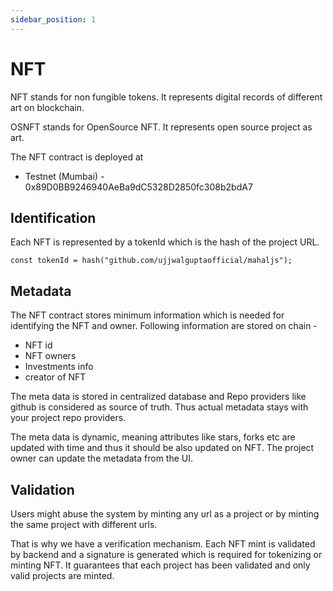 ```yaml
---
sidebar_position: 1
---
```


# NFT 

NFT stands for non fungible tokens. It represents digital records of different art on blockchain.

OSNFT stands for OpenSource NFT. It represents open source project as art.

The NFT contract is deployed at 

* Testnet (Mumbai) - 0x89D0BB9246940AeBa9dC5328D2850fc308b2bdA7

## Identification

Each NFT is represented by a tokenId which is the hash of the project URL.

```
const tokenId = hash("github.com/ujjwalguptaofficial/mahaljs");
```

## Metadata

The NFT contract stores minimum information which is needed for identifying the NFT and owner. Following information are stored on chain - 

* NFT id
* NFT owners 
* Investments info
* creator of NFT

The meta data is stored in centralized database and Repo providers like github is considered as source of truth. Thus actual metadata stays with your project repo providers.

The meta data is dynamic, meaning attributes like stars, forks etc are updated with time and thus it should be also updated on NFT. The project owner can update the metadata from the UI.

## Validation

Users might abuse the system by minting any url as a project or by minting the same project with different urls.

That is why we have a verification mechanism. Each NFT mint is validated by backend and a signature is generated which is required for tokenizing or minting NFT. It guarantees that each project has been validated and only valid projects are minted.
